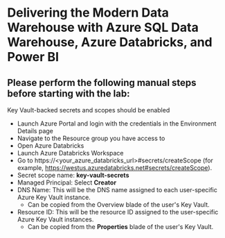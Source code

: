 # Delivering the Modern Data Warehouse with Azure SQL Data Warehouse, Azure Databricks, and Power BI

## Please perform the following manual steps before starting with the lab:

Key Vault-backed secrets and scopes should be enabled
   - Launch Azure Portal and login with the credentials in the Environment Details page
   - Navigate to the Resource group you have access to
   - Open Azure Databricks
   - Launch Azure Databricks Workspace
   - Go to https://<your_azure_databricks_url>#secrets/createScope (for example, https://westus.azuredatabricks.net#secrets/createScope).
   - Secret scope name: **key-vault-secrets**
   - Managed Principal: Select **Creator**
   - DNS Name: This will be the DNS name assigned to each user-specific Azure Key Vault instance.
     - Can be copied from the Overview blade of the user's Key Vault.
   - Resource ID: This will be the resource ID assigned to the user-specific Azure Key Vault instances.
     - Can be copied from the **Properties** blade of the user's Key Vault.
